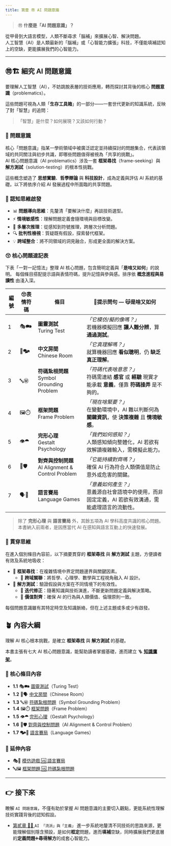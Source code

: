 ```yaml
---
title: 第壹 ㉄ AI 問題意識
---
```


> ㉄ **什麼是「AI 問題意識」？**

從甲骨到大語言模型，人類不斷尋求「腦補」來擴展心智、解決問題。  
人工智慧（AI）是人類最新的「腦補」或「心智能力擴張」科技，不僅能填補認知上的空缺，更能擴展我們的心智能力。

***

## ㉄🏗️ 細究 AI 問題意識

要理解人工智慧（AI），不妨跳脫表層的技術應用，轉而探討其背後的核心 **問題意識**（problematics）。  

這些問題可視為人類「**生存工具箱**」的一部分——一套世代更新的知識系統，反映了對「智慧」的追問：  

> 「智慧」是什麼？如何展現？又該如何行動？

### 🧐 問題意識

核心「問題意識」指某一學術領域中被廣泛認定並持續探討的問題集合，代表該領域的共同關注與初步共識，即哪些問題值得被視為「共享的挑戰」。  
AI 核心問題意識（AI problematics）涉及一套 **框架尋找**（frame-seeking）與 **解方測試**（solution-testing）的根本性挑戰。

這些概念塑造了 **思想實驗**、**哲學辯論** 與 **科技設計**，成為定義與評估 AI 系統的基礎。以下將依序介紹 AI 發展過程中所面臨的共享問題。

### 🤔 認知思維啟發

- 📊 **問題導向思維**：先釐清「要解決什麼」再談技術選型。  
- ⚡ **情境敏感性**：理解問題定義會隨環境與目標改變。  
- 🧠 **多層次推理**：從感知到符號推理，跨層次分析問題。  
- 🔍 **批判性檢視**：質疑既有假設，探索替代框架。  
- 💡 **跨域整合**：將不同領域的洞見融合，形成更全面的解決方案。

### 😚 核心問題速記表

下表「一對一記憶法」整理 AI 核心問題，包含簡明定義與「**是啥又如何**」的說明。 
每個條目搭配提示語與表情符碼，提升記憶與參與感。排序依 **概念進程與易讀性** 由淺入深。

| 編號 | 😚表情符碼 | 條目 | 🤔提示問句 — 😽是啥又如何 |
| --- | ---------- | ---- | ------------------------ |
| 1 | 🎭🗪 | **圖靈測試**<br>Turing Test | _「它模仿/擬的像嗎？」_<br>若機器模擬回應 **讓人難分辨**，算 **通過測試**。 |
| 2 | 🧱🗫 | **中文房間**<br>Chinese Room | _「它真理解嗎？」_<br>就算機器回應 **看似聰明**，仍 **缺乏真正理解**。 |
| 3 | 🔤㊙ | **符碼紮根問題**<br>Symbol Grounding Problem | _「符碼代表啥意思？」_<br>符碼需連結 **感官** 或 **經驗** 現實才能承載 **意義**，僅靠 **符碼操弄** 是不夠的。 |
| 4 | 🖼️⏱️ | **框架問題**<br>Frame Problem | _「現在啥緊要？」_<br>在變動環境中，AI 難以判斷何為 **關鍵資訊**，使 **決策複雜** 且 **情境敏感**。 |
| 5 | 👁️⯊ | **完形心理**<br>Gestalt Psychology | _「我們如何感知？」_<br>人類感知傾向整體化，AI 若欲有效解讀複雜輸入，需模擬此能力。 |
| 6 | 🎯🛡️ | **對齊與控制問題**<br>AI Alignment & Control Problem | _「它能持續對齊嗎？」_<br>確保 AI 行為符合人類價值是防止意外或危害的關鍵。 |
| 7 | 🗣️🎲 | **語言賽局**<br>Language Games | _「意義如何產生？」_<br>意義源自社會語境中的使用，而非固定定義，AI 若欲有效溝通，需能處理語言的流動性。 |

> 除了 **完形心理** 與 **語言賽局** 外，其餘五項為 AI 學科高度共識的核心問題。本書納入前兩者，是因應當代 AI 在感知與語言互動上的快速發展。

### 🎏 貫穿思維

在進入個別條目內容前，以下摘要貫穿的 **框架尋找** 與 **解方測試** 主題，方便讀者有效及系統地吸收：

- 🧭 **框架尋找**：在複雜情境中界定問題邊界與關鍵因素。  
	- 🧩 **跨域關聯**：將哲學、心理學、數學與工程視角融入 AI 設計。  
- 🧪 **解方測試**：驗證假設與方案在不同情境下的有效性。  
	- 🔄 **迭代修正**：隨著知識與技術演進，不斷更新問題定義與解決策略。  
	- 🤝 **價值對齊**：確保 AI 的行為與人類價值、倫理原則一致。

每個問題意識雖有其特定時空及知識脈絡，但在上述主題或多或少有啟發。

## 🪴 內容大綱

理解 AI 核心根本挑戰，是確立 **框架尋找** 與 **解方測試** 的基礎。  

本書主張有七大 AI 核心問題意識，能幫助讀者掌握基礎，進而建立 🪜 **[知識鷹架](notes-action.zh-hant)**。

### 🌰 核心條目內容

* **1.1** 🎭🗪 [圖靈測試](01-01-Turing_Test.zh-hant)（Turing Test）  
* **1.2** 🧱🗣️ [中文房間](01-02-Chinese_Room.zh-hant)（Chinese Room）  
* **1.3** 🔤㊙️ [符碼紮根問題](01-03-Symbol_Grounding_Problem.zh-hant)（Symbol Grounding Problem）  
* **1.4** 🖼️⏱️ [框架問題](01-04-Frame_Problem.zh-hant)（Frame Problem）  
* **1.5** 👁️⯊ [完形心理](01-05-Gestalt_Psychology.zh-hant)（Gestalt Psychology）  
* **1.6** 🎯🛡️ [對齊與控制問題](01-06-AI_Alignment_Control_Problem.zh-hant)（AI Alignment & Control Problem）  
* **1.7** 🗫🎲 [語言賽局](01-07-Language_Games.zh-hant)（Language Games）  

### 🎋 延伸內容

* 🎭🎲 [模仿遊戲 🆚 語言賽局](01v07-Imitation_Game_vs_Language_Games.zh-hant)  
* 🔤🖼️ [框架問題 🆚 符碼紮根問題](01v03-Frame_Problem_vs_Symbol_Grounding_Problem.zh-hant)  

***

## 👉 接下來

瞭解 `AI 問題意識`，不僅有助於掌握 AI 問題意識的主要切入觀點，更能系統性理解技術實踐背後的認知假設。

* [第貳章 🎏🏮 ](02----schools_paradigms.zh-hant) `AI 「流派」與「主義」` 進一步系統地釐清不同技術的思路來源，更能理解個別隱含預設，是如何**框定**問題，進而**填補**空缺，同時擴展我們更底層的**定義問題**➕**尋得解方**的成套心智能力。
